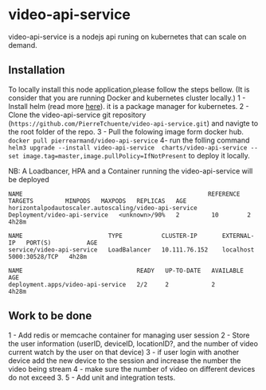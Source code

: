 # video-api-service
video-api-service is a nodejs api runing on kubernetes that can scale on demand.

## Installation
To locally install this node application,please follow the steps bellow. (It is consider that you are running Docker and kubernetes cluster locally.)
1 - Install helm (read more [here](https://helm.sh/)). it is a package manager for kubernetes.
2 - Clone the video-api-service git repository (`https://github.com/PierreTchuente/video-api-service.git`) and navigte to the root folder of the repo.
3 -  Pull the folowing image form docker hub. `docker pull pierrearmand/video-api-service`
4- run the folling command `helm3 upgrade --install video-api-service  charts/video-api-service --set image.tag=master,image.pullPolicy=IfNotPresent` to deploy it locally.


NB: A Loadbancer, HPA and a Container running the video-api-service will be deployed

```
NAME                                                    REFERENCE                      TARGETS         MINPODS   MAXPODS   REPLICAS   AGE
horizontalpodautoscaler.autoscaling/video-api-service   Deployment/video-api-service   <unknown>/90%   2         10        2          4h28m

NAME                        TYPE           CLUSTER-IP       EXTERNAL-IP   PORT(S)          AGE
service/video-api-service   LoadBalancer   10.111.76.152    localhost     5000:30528/TCP   4h28m

NAME                                READY   UP-TO-DATE   AVAILABLE   AGE
deployment.apps/video-api-service   2/2     2            2           4h28m

```

## Work to be done
1 - Add redis or memcache container for managing user session
2 - Store the user information (userID, deviceID, locationID?, and the number of video current watch by the user on that device)
3 - if user login with another device add the new device to the session and increase the number the video being stream
4 - make sure the number of video on different devices do not exceed 3.
5 - Add unit and integration tests.